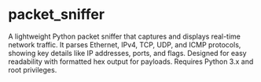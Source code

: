 # packet_sniffer
A lightweight Python packet sniffer that captures and displays real-time network traffic. It parses Ethernet, IPv4, TCP, UDP, and ICMP protocols, showing key details like IP addresses, ports, and flags. Designed for easy readability with formatted hex output for payloads. Requires Python 3.x and root privileges.
